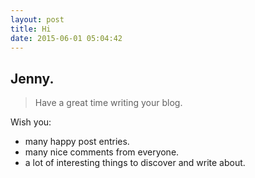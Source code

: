 ```yaml
---
layout: post
title: Hi
date: 2015-06-01 05:04:42
---
```


<meta http-equiv='Content-Type' content='text/html; charset=utf-8' />

## Jenny.

> Have a great time writing your blog.

Wish you:
- many happy post entries.
- many nice comments from everyone.
- a lot of interesting things to discover and write about.
